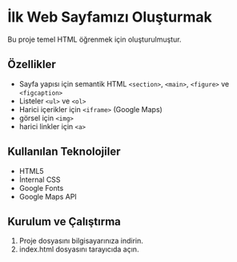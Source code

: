 # İlk Web Sayfamızı Oluşturmak
Bu proje temel HTML öğrenmek için oluşturulmuştur.
## Özellikler
* Sayfa yapısı için semantik HTML `<section>`, `<main>`, `<figure>` ve `<figcaption>`
* Listeler `<ul>` ve `<ol>` 
* Harici içerikler için `<iframe>`  (Google Maps)
* görsel için `<img>`
* harici linkler için `<a>`

## Kullanılan Teknolojiler
- HTML5
- İnternal CSS
- Google Fonts
- Google Maps API
  
## Kurulum ve Çalıştırma
1. Proje dosyasını bilgisayarınıza indirin.
2. index.html dosyasını tarayıcıda açın.